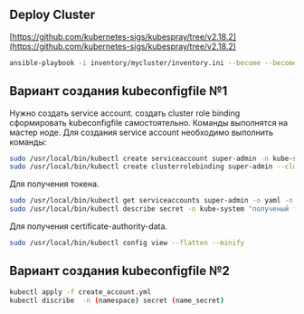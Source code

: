 ## Deploy Cluster

[https://github.com/kubernetes-sigs/kubespray/tree/v2.18.2](https://github.com/kubernetes-sigs/kubespray/tree/v2.18.2)

```bash
ansible-playbook -i inventory/mycluster/inventory.ini --become --become-user=root --ask-become-pass --user=user_name cluster.yml
```


## Вариант создания kubeconfigfile №1

Нужно создать service account.
создать cluster role binding 
сформировать kubeconfigfile самостоятельно.
Команды выполнятся на мастер ноде.
Для создания service account необходимо выполнить команды:

```bash
sudo /usr/local/bin/kubectl create serviceaccount super-admin -n kube-system
sudo /usr/local/bin/kubectl create clusterrolebinding super-admin --clusterrole=cluster-admin --serviceaccount=kube-system:super-admin
```

Для получения токена.
```bash
sudo /usr/local/bin/kubectl get serviceaccounts super-admin -o yaml -n kube-system
sudo /usr/local/bin/kubectl describe secret -n kube-system "полученый токен"
```

Для получения certificate-authority-data.
```bash
sudo /usr/local/bin/kubectl config view --flatten --minify
```

## Вариант создания kubeconfigfile №2

```bash
kubectl apply -f create_account.yml
kubectl discribe  -n (namespace) secret (name_secret)
```
